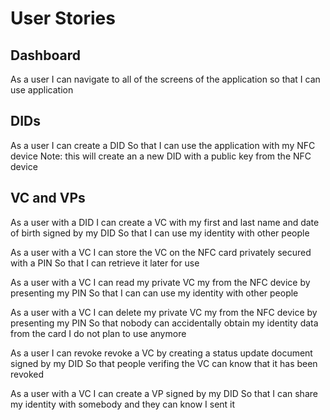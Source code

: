 # User Stories

## Dashboard

As a user
I can navigate to all of the screens of the application
so that I can use application

## DIDs

As a user
I can create a DID
So that I can use the application with my NFC device
Note: this will create an a new DID with a public key from the NFC device

## VC and VPs
As a user with a DID
I can create a VC with my first and last name and date of birth signed by my DID
So that I can use my identity with other people

As a user with a VC
I can store the VC on the NFC card privately secured with a PIN
So that I can retrieve it later for use

As a user with a VC
I can read my private VC my from the NFC device by presenting my PIN
So that I can can use my identity with other people

As a user with a VC
I can delete my private VC my from the NFC device by presenting my PIN
So that  nobody can accidentally obtain my identity data from the card I do not plan to use anymore

As a user
I can revoke revoke a VC  by creating a status update document  signed by my DID
So that people verifing the VC can know that it has been revoked

As a user with a VC
I can create a VP signed by my DID
So that I can share my identity with somebody and they can know I sent it

